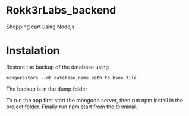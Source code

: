# Rokk3rLabs_backend
Shopping cart using Nodejs

# Instalation

Restore the backup of the database using
 
``
mongorestore --db database_name path_to_bson_file
``

The backup is in the dump folder

To run the app first start the mongodb server, then run npm install in the project folder.
Finally run npm start from the terminal.

